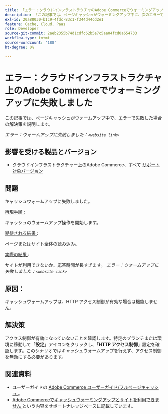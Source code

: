 ```yaml
---
title: 「エラー：クラウドインフラストラクチャのAdobe Commerceでウォーミングアップに失敗しました」
description: 「この記事では、ページキャッシュがウォーミングアップ中に、次のエラーで失敗した場合の解決策を説明します。」
exl-id: 20a88030-b1c9-4fdc-83c1-f344d44cd2e1
feature: Cache, Cloud, Paas
role: Developer
source-git-commit: 2aeb2355b74d1cdfc62b5e7c5aa04fcd0a654733
workflow-type: tm+mt
source-wordcount: '188'
ht-degree: 0%

---
```


# エラー：クラウドインフラストラクチャ上のAdobe Commerceでウォーミングアップに失敗しました

この記事では、ページキャッシュがウォームアップ中で、エラーで失敗した場合の解決策を説明します。

*エラー：ウォームアップに失敗しました：`<website link>`*

## 影響を受ける製品とバージョン

* クラウドインフラストラクチャー上のAdobe Commerce、すべて [ サポート対象バージョン ](https://magento.com/sites/default/files/magento-software-lifecycle-policy.pdf)

## 問題

キャッシュウォームアップに失敗しました。

<u> 再現手順 </u>:

キャッシュのウォームアップ操作を開始します。

<u> 期待される結果 </u>:

ページまたはサイト全体の読み込み。

<u> 実際の結果 </u>:

サイトが利用できないか、応答時間が長すぎます。 *エラー：ウォームアップに失敗しました：`<website link>`*

## 原因：

キャッシュウォームアップは、HTTP アクセス制御が有効な場合は機能しません。

## 解決策

アクセス制御が有効になっていないことを確認します。特定のブランチまたは環境に移動して「**設定**」アイコンをクリックし、「**HTTP アクセス制御**」設定を確認します。このシナリオではキャッシュウォームアップを行えず、アクセス制御を無効にする必要があります。

## 関連資料

* ユーザーガイドの [Adobe Commerce ユーザーガイド/フルページキャッシュ ](https://experienceleague.adobe.com/ja/docs/commerce-admin/systems/tools/cache-management#full-page-caching)。
* [Adobe Commerceでキャッシュウォーミングアップとサイトを利用できません ](/help/troubleshooting/miscellaneous/cache-warming-up-and-site-unavailable-on-magento.md) という内容をサポートナレッジベースに記載しています。
